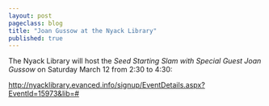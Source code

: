 ```yaml
---
layout: post
pageclass: blog
title: "Joan Gussow at the Nyack Library"
published: true
---
```

The Nyack Library will host the *Seed Starting Slam with Special Guest Joan Gussow* on Saturday March 12 from 2:30 to 4:30:

http://nyacklibrary.evanced.info/signup/EventDetails.aspx?EventId=15973&lib=#
